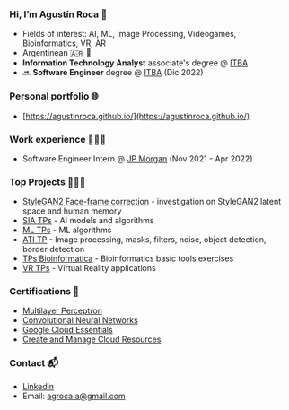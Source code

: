 ### Hi, I’m Agustín Roca 👋
- Fields of interest: AI, ML, Image Processing, Videogames, Bioinformatics, VR, AR
- Argentinean 🇦🇷 🧉
- **Information Technology Analyst** associate's degree @ [ITBA](https://www.itba.edu.ar)
- 🔜 **Software Engineer** degree @ [ITBA](https://www.itba.edu.ar) (Dic 2022)

### Personal portfolio 🌐
- [https://agustinroca.github.io/](https://agustinroca.github.io/)

### Work experience 👨🏻‍🔧
- Software Engineer Intern @ [JP Morgan](https://www.jpmorgan.com/AR/en/about-us) (Nov 2021 - Apr 2022)

### Top Projects 👨🏻‍🎨
- [StyleGAN2 Face-frame correction](https://github.com/AgustinRoca/StyleGAN2-FaceFrameCorrection) - investigation on StyleGAN2 latent space and human memory
- [SIA TPs](https://github.com/AgustinRoca/SIA-TPs) - AI models and algorithms
- [ML TPs](https://github.com/AgustinRoca/ML-TPs) - ML algorithms
- [ATI TP](https://github.com/AgustinRoca/ATI-TP) - Image processing, masks, filters, noise, object detection, border detection
- [TPs Bioinformatica](https://github.com/AgustinRoca/Bioinformatica-TPs) - Bioinformatics basic tools exercises
- [VR TPs](https://github.com/AgustinRoca/VR-TPs) - Virtual Reality applications

### Certifications 🪪
- [Multilayer Perceptron](https://olympus1.mygreatlearning.com/course_certificate/ILHGHBJW)
- [Convolutional Neural Networks](https://olympus1.mygreatlearning.com/course_certificate/FEZSVPLT)
- [Google Cloud Essentials](https://www.cloudskillsboost.google/public_profiles/b052fff1-74ce-41be-8abe-b74ffcb2423d/badges/1757114)
- [Create and Manage Cloud Resources](https://www.cloudskillsboost.google/public_profiles/b052fff1-74ce-41be-8abe-b74ffcb2423d/badges/1785023)

### Contact 📬
- [Linkedin](https://www.linkedin.com/in/agroca)
- Email: agroca.a@gmail.com
